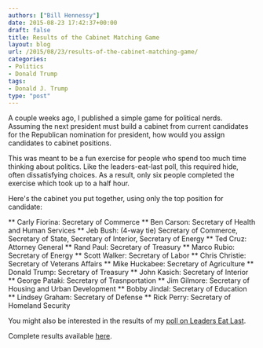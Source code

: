 ```yaml
---
authors: ["Bill Hennessy"]
date: 2015-08-23 17:42:37+00:00
draft: false
title: Results of the Cabinet Matching Game
layout: blog
url: /2015/08/23/results-of-the-cabinet-matching-game/
categories:
- Politics
- Donald Trump
tags:
- Donald J. Trump
type: "post"
---
```


A couple weeks ago, I published a simple game for political nerds. Assuming the next president must build a cabinet from current candidates for the Republican nomination for president, how would you assign candidates to cabinet positions.

This was meant to be a fun exercise for people who spend too much time thinking about politics. Like the leaders-eat-last poll, this required hide, often dissatisfying choices. As a result, only six people completed the exercise which took up to a half hour.

Here's the cabinet you put together, using only the top position for candidate:




** Carly Fiorina: Secretary of Commerce
** Ben Carson: Secretary of Health and Human Services
** Jeb Bush: (4-way tie) Secretary of Commerce, Secretary of State, Secretary of Interior, Secretary of Energy
** Ted Cruz: Attorney General
** Rand Paul: Secretary of Treasury
** Marco Rubio: Secretary of Energy
** Scott Walker: Secretary of Labor
** Chris Christie: Secretary of Veterans Affairs
** Mike Huckabee: Secretary of Agriculture
** Donald Trump: Secretary of Treasury
** John Kasich: Secretary of Interior
** George Pataki: Secretary of Trasnportation
** Jim Gilmore: Secretary of Housing and Urban Development
** Bobby Jindal: Secretary of Education
** Lindsey Graham: Secretary of Defense
** Rick Perry: Secretary of Homeland Security


You might also be interested in the results of my [poll on Leaders Eat Last](https://hennessysview.com/2015/08/22/fascinating-results-from-leaders-eat-last-poll/).

Complete results available [here](https://www.surveymonkey.com/results/SM-VNMYPPHY/).
